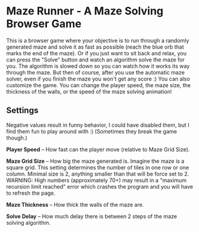 # Maze Runner - A Maze Solving Browser Game
This is a browser game where your objective is to run through a randomly generated maze and solve it as fast as possible (reach the blue orb that marks the end of the maze). Or if you just want to sit back and relax, you can press the "Solve" button and watch an algorithm solve the maze for you. The algorithm is slowed down so you can watch how it works its way through the maze. But then of course, after you use the automatic maze solver, even if you finish the maze you won't get any score :) You can also customize the game. You can change the player speed, the maze size, the thickness of the walls, or the speed of the maze solving animation!

## Settings
Negative values result in funny behavior, I could have disabled them, but I find them fun to play around with :) (Sometimes they break the game though.)

**Player Speed** – How fast can the player move (relative to Maze Grid Size).

**Maze Grid Size** – How big the maze generated is. Imagine the maze is a square grid. This setting determines the number of tiles in one row or one column. Minimal size is 2, anything smaller than that will be force set to 2. WARNING: High numbers (approximately 70+) may result in a "maximum recursion limit reached" error which crashes the program and you will have to refresh the page.

**Maze Thickness** – How thick the walls of the maze are.

**Solve Delay** – How much delay there is between 2 steps of the maze solving algorithm.
